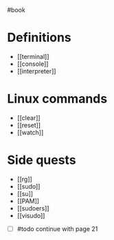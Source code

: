#book

# Definitions
- [[terminal]]
- [[console]]
- [[interpreter]]

# Linux commands
- [[clear]]
- [[reset]]
- [[watch]]

# Side quests
- [[rg]]
- [[sudo]]
- [[su]]
- [[PAM]]
- [[sudoers]]
- [[visudo]]

- [ ] #todo continue with page 21